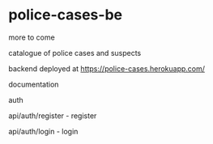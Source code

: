 # police-cases-be

more to come

catalogue of police cases and suspects

backend deployed at https://police-cases.herokuapp.com/

documentation

auth

api/auth/register - register

api/auth/login - login
